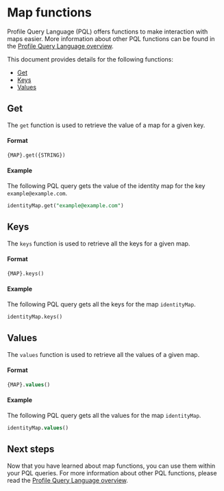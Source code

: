 # Map functions

Profile Query Language (PQL) offers functions to make interaction with maps easier. More information about other PQL functions can be found in the [Profile Query Language overview](../profile_query_language.md).

This document provides details for the following functions:

- [Get](#get)
- [Keys](#keys)
- [Values](#values)

## Get

The `get` function is used to retrieve the value of a map for a given key.

#### Format

```sql
{MAP}.get({STRING})
```

#### Example

The following PQL query gets the value of the identity map for the key `example@example.com`.

```sql
identityMap.get("example@example.com")
```

## Keys

The `keys` function is used to retrieve all the keys for a given map.

#### Format

```sql
{MAP}.keys()
```

#### Example

The following PQL query gets all the keys for the map `identityMap`.

```sql
identityMap.keys()
```

## Values

The `values` function is used to retrieve all the values of a given map.

#### Format

```sql
{MAP}.values()
```

#### Example

The following PQL query gets all the values for the map `identityMap`.

```sql
identityMap.values()
```

## Next steps

Now that you have learned about map functions, you can use them within your PQL queries. For more information about other PQL functions, please read the [Profile Query Language overview](../profile_query_language.md).